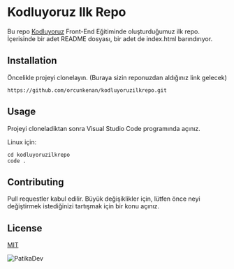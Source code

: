 # Kodluyoruz Ilk Repo
Bu repo [Kodluyoruz](kodluyoruz.org) Front-End Eğitiminde oluşturduğumuz ilk repo. İçerisinde bir adet README dosyası, bir adet de index.html barındırıyor.

## Installation
Öncelikle projeyi clonelayın. (Buraya sizin reponuzdan aldığınız link gelecek)

``` 
https://github.com/orcunkenan/kodluyoruzilkrepo.git
 ```

## Usage
Projeyi cloneladiktan sonra Visual Studio Code programında açınız.

Linux için:

```  
cd kodluyoruzilkrepo
code .
```

## Contributing
Pull requestler kabul edilir. Büyük değişiklikler için, lütfen önce neyi değiştirmek istediğinizi tartışmak için bir konu açınız.

## License
[MIT](https://choosealicense.com/licenses/mit/)

![PatikaDev](https://pbs.twimg.com/profile_images/1649083276609331200/DGJgUipJ_400x400.jpg)